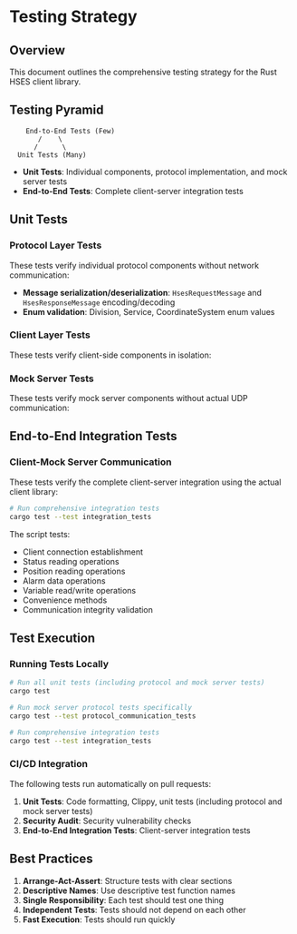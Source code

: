 # Testing Strategy

## Overview

This document outlines the comprehensive testing strategy for the Rust HSES client library.

## Testing Pyramid

```
    End-to-End Tests (Few)
       /    \
      /      \
  Unit Tests (Many)
```

- **Unit Tests**: Individual components, protocol implementation, and mock server tests
- **End-to-End Tests**: Complete client-server integration tests

## Unit Tests

### Protocol Layer Tests

These tests verify individual protocol components without network communication:

- **Message serialization/deserialization**: `HsesRequestMessage` and `HsesResponseMessage` encoding/decoding
- **Enum validation**: Division, Service, CoordinateSystem enum values

### Client Layer Tests

These tests verify client-side components in isolation:

### Mock Server Tests

These tests verify mock server components without actual UDP communication:

## End-to-End Integration Tests

### Client-Mock Server Communication

These tests verify the complete client-server integration using the actual client library:

```bash
# Run comprehensive integration tests
cargo test --test integration_tests
```

The script tests:

- Client connection establishment
- Status reading operations
- Position reading operations
- Alarm data operations
- Variable read/write operations
- Convenience methods
- Communication integrity validation

## Test Execution

### Running Tests Locally

```bash
# Run all unit tests (including protocol and mock server tests)
cargo test

# Run mock server protocol tests specifically
cargo test --test protocol_communication_tests

# Run comprehensive integration tests
cargo test --test integration_tests
```

### CI/CD Integration

The following tests run automatically on pull requests:

1. **Unit Tests**: Code formatting, Clippy, unit tests (including protocol and mock server tests)
2. **Security Audit**: Security vulnerability checks
3. **End-to-End Integration Tests**: Client-server integration tests

## Best Practices

1. **Arrange-Act-Assert**: Structure tests with clear sections
2. **Descriptive Names**: Use descriptive test function names
3. **Single Responsibility**: Each test should test one thing
4. **Independent Tests**: Tests should not depend on each other
5. **Fast Execution**: Tests should run quickly
